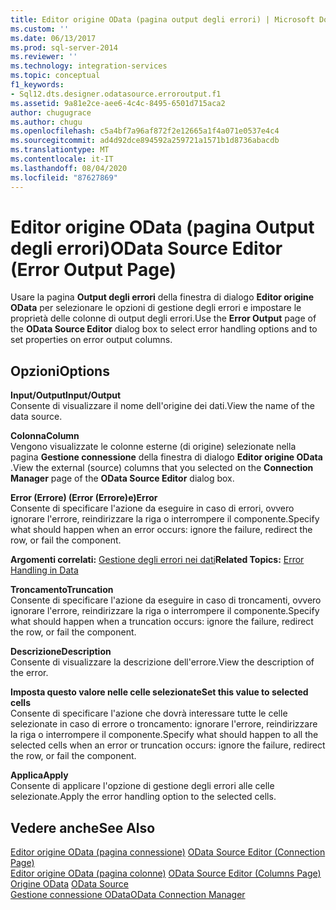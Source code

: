 ```yaml
---
title: Editor origine OData (pagina output degli errori) | Microsoft Docs
ms.custom: ''
ms.date: 06/13/2017
ms.prod: sql-server-2014
ms.reviewer: ''
ms.technology: integration-services
ms.topic: conceptual
f1_keywords:
- Sql12.dts.designer.odatasource.erroroutput.f1
ms.assetid: 9a81e2ce-aee6-4c4c-8495-6501d715aca2
author: chugugrace
ms.author: chugu
ms.openlocfilehash: c5a4bf7a96af872f2e12665a1f4a071e0537e4c4
ms.sourcegitcommit: ad4d92dce894592a259721a1571b1d8736abacdb
ms.translationtype: MT
ms.contentlocale: it-IT
ms.lasthandoff: 08/04/2020
ms.locfileid: "87627869"
---
```

# <a name="odata-source-editor-error-output-page"></a><span data-ttu-id="601aa-102">Editor origine OData (pagina Output degli errori)</span><span class="sxs-lookup"><span data-stu-id="601aa-102">OData Source Editor (Error Output Page)</span></span>
  <span data-ttu-id="601aa-103">Usare la pagina **Output degli errori** della finestra di dialogo **Editor origine OData** per selezionare le opzioni di gestione degli errori e impostare le proprietà delle colonne di output degli errori.</span><span class="sxs-lookup"><span data-stu-id="601aa-103">Use the **Error Output** page of the **OData Source Editor** dialog box to select error handling options and to set properties on error output columns.</span></span>  
  
## <a name="options"></a><span data-ttu-id="601aa-104">Opzioni</span><span class="sxs-lookup"><span data-stu-id="601aa-104">Options</span></span>  
 <span data-ttu-id="601aa-105">**Input/Output**</span><span class="sxs-lookup"><span data-stu-id="601aa-105">**Input/Output**</span></span>  
 <span data-ttu-id="601aa-106">Consente di visualizzare il nome dell'origine dei dati.</span><span class="sxs-lookup"><span data-stu-id="601aa-106">View the name of the data source.</span></span>  
  
 <span data-ttu-id="601aa-107">**Colonna**</span><span class="sxs-lookup"><span data-stu-id="601aa-107">**Column**</span></span>  
 <span data-ttu-id="601aa-108">Vengono visualizzate le colonne esterne (di origine) selezionate nella pagina **Gestione connessione** della finestra di dialogo **Editor origine OData** .</span><span class="sxs-lookup"><span data-stu-id="601aa-108">View the external (source) columns that you selected on the **Connection Manager** page of the **OData Source Editor** dialog box.</span></span>  
  
 <span data-ttu-id="601aa-109">**Error (Errore) (Error (Errore)e)**</span><span class="sxs-lookup"><span data-stu-id="601aa-109">**Error**</span></span>  
 <span data-ttu-id="601aa-110">Consente di specificare l'azione da eseguire in caso di errori, ovvero ignorare l'errore, reindirizzare la riga o interrompere il componente.</span><span class="sxs-lookup"><span data-stu-id="601aa-110">Specify what should happen when an error occurs: ignore the failure, redirect the row, or fail the component.</span></span>  
  
 <span data-ttu-id="601aa-111">**Argomenti correlati:** [Gestione degli errori nei dati](data-flow/error-handling-in-data.md)</span><span class="sxs-lookup"><span data-stu-id="601aa-111">**Related Topics:** [Error Handling in Data](data-flow/error-handling-in-data.md)</span></span>  
  
 <span data-ttu-id="601aa-112">**Troncamento**</span><span class="sxs-lookup"><span data-stu-id="601aa-112">**Truncation**</span></span>  
 <span data-ttu-id="601aa-113">Consente di specificare l'azione da eseguire in caso di troncamenti, ovvero ignorare l'errore, reindirizzare la riga o interrompere il componente.</span><span class="sxs-lookup"><span data-stu-id="601aa-113">Specify what should happen when a truncation occurs: ignore the failure, redirect the row, or fail the component.</span></span>  
  
 <span data-ttu-id="601aa-114">**Descrizione**</span><span class="sxs-lookup"><span data-stu-id="601aa-114">**Description**</span></span>  
 <span data-ttu-id="601aa-115">Consente di visualizzare la descrizione dell'errore.</span><span class="sxs-lookup"><span data-stu-id="601aa-115">View the description of the error.</span></span>  
  
 <span data-ttu-id="601aa-116">**Imposta questo valore nelle celle selezionate**</span><span class="sxs-lookup"><span data-stu-id="601aa-116">**Set this value to selected cells**</span></span>  
 <span data-ttu-id="601aa-117">Consente di specificare l'azione che dovrà interessare tutte le celle selezionate in caso di errore o troncamento: ignorare l'errore, reindirizzare la riga o interrompere il componente.</span><span class="sxs-lookup"><span data-stu-id="601aa-117">Specify what should happen to all the selected cells when an error or truncation occurs: ignore the failure, redirect the row, or fail the component.</span></span>  
  
 <span data-ttu-id="601aa-118">**Applica**</span><span class="sxs-lookup"><span data-stu-id="601aa-118">**Apply**</span></span>  
 <span data-ttu-id="601aa-119">Consente di applicare l'opzione di gestione degli errori alle celle selezionate.</span><span class="sxs-lookup"><span data-stu-id="601aa-119">Apply the error handling option to the selected cells.</span></span>  
  
## <a name="see-also"></a><span data-ttu-id="601aa-120">Vedere anche</span><span class="sxs-lookup"><span data-stu-id="601aa-120">See Also</span></span>  
 <span data-ttu-id="601aa-121">[Editor origine OData &#40;pagina connessione&#41;](../../2014/integration-services/odata-source-editor-connection-page.md) </span><span class="sxs-lookup"><span data-stu-id="601aa-121">[OData Source Editor &#40;Connection Page&#41;](../../2014/integration-services/odata-source-editor-connection-page.md) </span></span>  
 <span data-ttu-id="601aa-122">[Editor origine OData &#40;pagina colonne&#41;](../../2014/integration-services/odata-source-editor-columns-page.md) </span><span class="sxs-lookup"><span data-stu-id="601aa-122">[OData Source Editor &#40;Columns Page&#41;](../../2014/integration-services/odata-source-editor-columns-page.md) </span></span>  
 <span data-ttu-id="601aa-123">[Origine OData](data-flow/odata-source.md) </span><span class="sxs-lookup"><span data-stu-id="601aa-123">[OData Source](data-flow/odata-source.md) </span></span>  
 [<span data-ttu-id="601aa-124">Gestione connessione OData</span><span class="sxs-lookup"><span data-stu-id="601aa-124">OData Connection Manager</span></span>](connection-manager/odata-connection-manager.md)  
  
  
